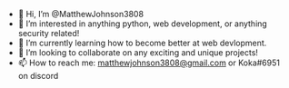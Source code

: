 - 👋 Hi, I’m @MatthewJohnson3808
- 👀 I’m interested in anything python, web development, or anything security related!
- 🌱 I’m currently learning how to become better at web devlopment.
- 💞️ I’m looking to collaborate on any exciting and unique projects!
- 📫 How to reach me: matthewjohnson3808@gmail.com or Koka#6951 on discord

<!---
MatthewJohnson3808/MatthewJohnson3808 is a ✨ special ✨ repository because its `README.md` (this file) appears on your GitHub profile.
You can click the Preview link to take a look at your changes.
--->
